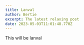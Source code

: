 ```yaml
---
title: Lanval
author: Bertie
excerpt: The latest relaxing post
date: 2023-05-03T11:01:48.770Z
---
```


This will be lanval